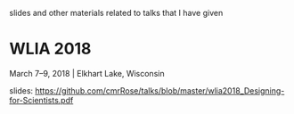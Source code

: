 
slides and other materials related to talks that I have given



# WLIA 2018 
March 7–9, 2018 | Elkhart Lake, Wisconsin 

slides: https://github.com/cmrRose/talks/blob/master/wlia2018_Designing-for-Scientists.pdf 
